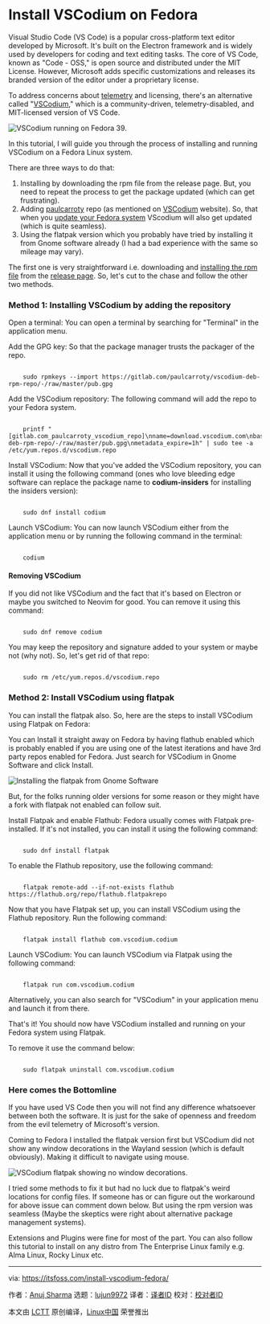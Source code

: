 [#]: subject: "Install VSCodium on Fedora"
[#]: via: "https://itsfoss.com/install-vscodium-fedora/"
[#]: author: "Anuj Sharma https://itsfoss.com/author/anuj/"
[#]: collector: "lujun9972/lctt-scripts-1693450080"
[#]: translator: "geekpi"
[#]: reviewer: " "
[#]: publisher: " "
[#]: url: " "

Install VSCodium on Fedora
======

Visual Studio Code (VS Code) is a popular cross-platform text editor developed by Microsoft. It's built on the Electron framework and is widely used by developers for coding and text editing tasks. The core of VS Code, known as "Code - OSS," is open source and distributed under the MIT License. However, Microsoft adds specific customizations and releases its branded version of the editor under a proprietary license.

To address concerns about [telemetry][1] and licensing, there's an alternative called "[VSCodium][2]," which is a community-driven, telemetry-disabled, and MIT-licensed version of VS Code.

![VSCodium running on Fedora 39.][3]

In this tutorial, I will guide you through the process of installing and running VSCodium on a Fedora Linux system.

There are three ways to do that:

  1. Installing by downloading the rpm file from the release page. But, you need to repeat the process to get the package updated (which can get frustrating).
  2. Adding [paulcarroty][4] repo (as mentioned on [VSCodium][5] website). So, that when you [update your Fedora system][6] VScodium will also get updated (which is quite seamless).
  3. Using the flatpak version which you probably have tried by installing it from Gnome software already (I had a bad experience with the same so mileage may vary).



The first one is very straightforward i.e. downloading and [installing the rpm file][7] from the [release page][8]. So, let's cut to the chase and follow the other two methods.

### Method 1: Installing VSCodium by adding the repository

Open a terminal: You can open a terminal by searching for "Terminal" in the application menu.

Add the GPG key: So that the package manager trusts the packager of the repo.

```

    sudo rpmkeys --import https://gitlab.com/paulcarroty/vscodium-deb-rpm-repo/-/raw/master/pub.gpg

```

Add the VSCodium repository: The following command will add the repo to your Fedora system.

```

    printf "[gitlab.com_paulcarroty_vscodium_repo]\nname=download.vscodium.com\nbaseurl=https://download.vscodium.com/rpms/\nenabled=1\ngpgcheck=1\nrepo_gpgcheck=1\ngpgkey=https://gitlab.com/paulcarroty/vscodium-deb-rpm-repo/-/raw/master/pub.gpg\nmetadata_expire=1h" | sudo tee -a /etc/yum.repos.d/vscodium.repo

```

Install VSCodium: Now that you've added the VSCodium repository, you can install it using the following command (ones who love bleeding edge software can replace the package name to **codium-insiders** for installing the insiders version):

```

    sudo dnf install codium

```

Launch VSCodium: You can now launch VSCodium either from the application menu or by running the following command in the terminal:

```

    codium

```

#### Removing VSCodium

If you did not like VSCodium and the fact that it's based on Electron or maybe you switched to Neovim for good. You can remove it using this command:

```

    sudo dnf remove codium

```

You may keep the repository and signature added to your system or maybe not (why not).
So, let's get rid of that repo:

```

    sudo rm /etc/yum.repos.d/vscodium.repo

```

### Method 2: Install VSCodium using flatpak

You can install the flatpak also. So, here are the steps to install VSCodium using Flatpak on Fedora:

You can Install it straight away on Fedora by having flathub enabled which is probably enabled if you are using one of the latest iterations and have 3rd party repos enabled for Fedora. Just search for VSCodium in Gnome Software and click Install.

![Installing the flatpak from Gnome Software][9]

But, for the folks running older versions for some reason or they might have a fork with flatpak not enabled can follow suit.

Install Flatpak and enable Flathub: Fedora usually comes with Flatpak pre-installed. If it's not installed, you can install it using the following command:

```

    sudo dnf install flatpak

```

To enable the Flathub repository, use the following command:

```

    flatpak remote-add --if-not-exists flathub https://flathub.org/repo/flathub.flatpakrepo

```

Now that you have Flatpak set up, you can install VSCodium using the Flathub repository. Run the following command:

```

    flatpak install flathub com.vscodium.codium

```

Launch VSCodium: You can launch VSCodium via Flatpak using the following command:

```

    flatpak run com.vscodium.codium

```

Alternatively, you can also search for "VSCodium" in your application menu and launch it from there.

That's it! You should now have VSCodium installed and running on your Fedora system using Flatpak.

To remove it use the command below:

```

    sudo flatpak uninstall com.vscodium.codium

```

### Here comes the Bottomline

If you have used VS Code then you will not find any difference whatsoever between both the software. It is just for the sake of openness and freedom from the evil telemetry of Microsoft's version.

Coming to Fedora I installed the flatpak version first but VSCodium did not show any window decorations in the Wayland session (which is default obviously). Making it difficult to navigate using mouse.

![VSCodium flatpak showing no window decorations.][10]

I tried some methods to fix it but had no luck due to flatpak's weird locations for config files. If someone has or can figure out the workaround for above issue can comment down below. But using the rpm version was seamless (Maybe the skeptics were right about alternative package management systems).

Extensions and Plugins were fine for most of the part. You can also follow this tutorial to install on any distro from The Enterprise Linux family e.g. Alma Linux, Rocky Linux etc.

--------------------------------------------------------------------------------

via: https://itsfoss.com/install-vscodium-fedora/

作者：[Anuj Sharma][a]
选题：[lujun9972][b]
译者：[译者ID](https://github.com/译者ID)
校对：[校对者ID](https://github.com/校对者ID)

本文由 [LCTT](https://github.com/LCTT/TranslateProject) 原创编译，[Linux中国](https://linux.cn/) 荣誉推出

[a]: https://itsfoss.com/author/anuj/
[b]: https://github.com/lujun9972
[1]: https://code.visualstudio.com/docs/getstarted/telemetry
[2]: https://itsfoss.com/vscodium/
[3]: https://itsfoss.com/content/images/2023/10/codium-on-fedora.png
[4]: https://gitlab.com/paulcarroty/vscodium-deb-rpm-repo
[5]: https://vscodium.com/
[6]: https://itsfoss.com/update-fedora/
[7]: https://itsfoss.com/install-rpm-files-fedora/
[8]: https://github.com/VSCodium/vscodium/releases
[9]: https://itsfoss.com/content/images/2023/10/codium-flatpak-fedora.png
[10]: https://itsfoss.com/content/images/2023/10/codium-flatpak-no-decorations.png
